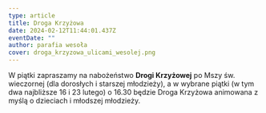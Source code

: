 ```yaml
---
type: article
title: Droga Krzyżowa
date: 2024-02-12T11:44:01.437Z
eventDate: ""
author: parafia wesoła
cover: droga_krzyzowa_ulicami_wesolej.png
---
```

<!--StartFragment-->

W piątki zapraszamy na nabożeństwo **Drogi Krzyżowej** po Mszy św. wieczornej (dla dorosłych i starszej młodzieży), a w wybrane piątki (w tym dwa najbliższe 16 i 23 lutego) o 16.30 będzie Droga Krzyżowa animowana z myślą o dzieciach i młodszej młodzieży.

<!--EndFragment-->